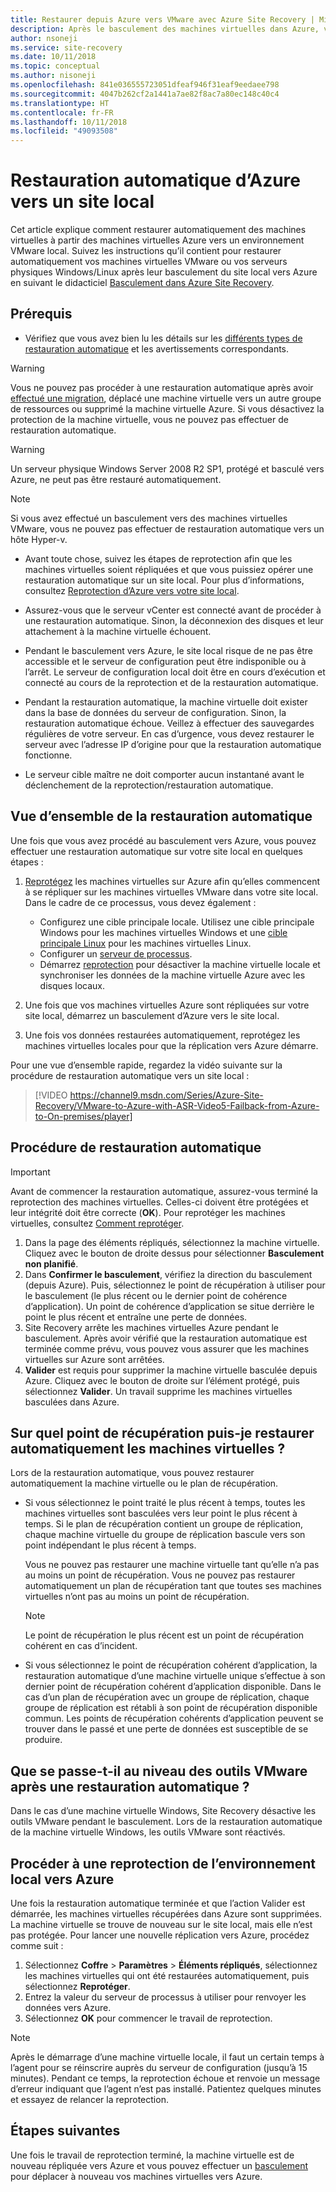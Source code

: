 ```yaml
---
title: Restaurer depuis Azure vers VMware avec Azure Site Recovery | Microsoft Docs
description: Après le basculement des machines virtuelles dans Azure, vous pouvez démarrer une restauration automatique pour replacer les machines virtuelles en local. Pour effectuer la restauration automatique, procédez comme suit.
author: nsoneji
ms.service: site-recovery
ms.date: 10/11/2018
ms.topic: conceptual
ms.author: nisoneji
ms.openlocfilehash: 841e036555723051dfeaf946f31eaf9eedaee798
ms.sourcegitcommit: 4047b262cf2a1441a7ae82f8ac7a80ec148c40c4
ms.translationtype: HT
ms.contentlocale: fr-FR
ms.lasthandoff: 10/11/2018
ms.locfileid: "49093508"
---
```

# <a name="fail-back-from-azure-to-an-on-premises-site"></a>Restauration automatique d’Azure vers un site local

Cet article explique comment restaurer automatiquement des machines virtuelles à partir des machines virtuelles Azure vers un environnement VMware local. Suivez les instructions qu’il contient pour restaurer automatiquement vos machines virtuelles VMware ou vos serveurs physiques Windows/Linux après leur basculement du site local vers Azure en suivant le didacticiel [Basculement dans Azure Site Recovery](site-recovery-failover.md).

## <a name="prerequisites"></a>Prérequis
- Vérifiez que vous avez bien lu les détails sur les [différents types de restauration automatique](concepts-types-of-failback.md) et les avertissements correspondants.

> [!WARNING]
> Vous ne pouvez pas procéder à une restauration automatique après avoir [effectué une migration](migrate-overview.md#what-do-we-mean-by-migration), déplacé une machine virtuelle vers un autre groupe de ressources ou supprimé la machine virtuelle Azure. Si vous désactivez la protection de la machine virtuelle, vous ne pouvez pas effectuer de restauration automatique.

> [!WARNING]
> Un serveur physique Windows Server 2008 R2 SP1, protégé et basculé vers Azure, ne peut pas être restauré automatiquement.

> [!NOTE]
> Si vous avez effectué un basculement vers des machines virtuelles VMware, vous ne pouvez pas effectuer de restauration automatique vers un hôte Hyper-v.


- Avant toute chose, suivez les étapes de reprotection afin que les machines virtuelles soient répliquées et que vous puissiez opérer une restauration automatique sur un site local. Pour plus d’informations, consultez [Reprotection d’Azure vers votre site local](vmware-azure-reprotect.md).

- Assurez-vous que le serveur vCenter est connecté avant de procéder à une restauration automatique. Sinon, la déconnexion des disques et leur attachement à la machine virtuelle échouent.

- Pendant le basculement vers Azure, le site local risque de ne pas être accessible et le serveur de configuration peut être indisponible ou à l’arrêt. Le serveur de configuration local doit être en cours d’exécution et connecté au cours de la reprotection et de la restauration automatique. 

- Pendant la restauration automatique, la machine virtuelle doit exister dans la base de données du serveur de configuration. Sinon, la restauration automatique échoue. Veillez à effectuer des sauvegardes régulières de votre serveur. En cas d’urgence, vous devez restaurer le serveur avec l’adresse IP d’origine pour que la restauration automatique fonctionne.

- Le serveur cible maître ne doit comporter aucun instantané avant le déclenchement de la reprotection/restauration automatique.

## <a name="overview-of-failback"></a>Vue d’ensemble de la restauration automatique
Une fois que vous avez procédé au basculement vers Azure, vous pouvez effectuer une restauration automatique sur votre site local en quelques étapes :

1. [Reprotégez](vmware-azure-reprotect.md) les machines virtuelles sur Azure afin qu’elles commencent à se répliquer sur les machines virtuelles VMware dans votre site local. Dans le cadre de ce processus, vous devez également :

    * Configurez une cible principale locale. Utilisez une cible principale Windows pour les machines virtuelles Windows et une [cible principale Linux](vmware-azure-install-linux-master-target.md) pour les machines virtuelles Linux.
    * Configurer un [serveur de processus](vmware-azure-set-up-process-server-azure.md).
    * Démarrez [reprotection](vmware-azure-reprotect.md) pour désactiver la machine virtuelle locale et synchroniser les données de la machine virtuelle Azure avec les disques locaux.

2. Une fois que vos machines virtuelles Azure sont répliquées sur votre site local, démarrez un basculement d’Azure vers le site local.

3. Une fois vos données restaurées automatiquement, reprotégez les machines virtuelles locales pour que la réplication vers Azure démarre.

Pour une vue d’ensemble rapide, regardez la vidéo suivante sur la procédure de restauration automatique vers un site local :
> [!VIDEO https://channel9.msdn.com/Series/Azure-Site-Recovery/VMware-to-Azure-with-ASR-Video5-Failback-from-Azure-to-On-premises/player]


## <a name="steps-to-fail-back"></a>Procédure de restauration automatique

> [!IMPORTANT]
> Avant de commencer la restauration automatique, assurez-vous terminé la reprotection des machines virtuelles. Celles-ci doivent être protégées et leur intégrité doit être correcte (**OK**). Pour reprotéger les machines virtuelles, consultez [Comment reprotéger](vmware-azure-reprotect.md).

1. Dans la page des éléments répliqués, sélectionnez la machine virtuelle. Cliquez avec le bouton de droite dessus pour sélectionner **Basculement non planifié**.
2. Dans **Confirmer le basculement**, vérifiez la direction du basculement (depuis Azure). Puis, sélectionnez le point de récupération à utiliser pour le basculement (le plus récent ou le dernier point de cohérence d’application). Un point de cohérence d’application se situe derrière le point le plus récent et entraîne une perte de données.
3. Site Recovery arrête les machines virtuelles Azure pendant le basculement. Après avoir vérifié que la restauration automatique est terminée comme prévu, vous pouvez vous assurer que les machines virtuelles sur Azure sont arrêtées.
4. **Valider** est requis pour supprimer la machine virtuelle basculée depuis Azure. Cliquez avec le bouton de droite sur l’élément protégé, puis sélectionnez **Valider**. Un travail supprime les machines virtuelles basculées dans Azure.


## <a name="to-what-recovery-point-can-i-fail-back-the-virtual-machines"></a>Sur quel point de récupération puis-je restaurer automatiquement les machines virtuelles ?

Lors de la restauration automatique, vous pouvez restaurer automatiquement la machine virtuelle ou le plan de récupération.

- Si vous sélectionnez le point traité le plus récent à temps, toutes les machines virtuelles sont basculées vers leur point le plus récent à temps. Si le plan de récupération contient un groupe de réplication, chaque machine virtuelle du groupe de réplication bascule vers son point indépendant le plus récent à temps.

  Vous ne pouvez pas restaurer une machine virtuelle tant qu’elle n’a pas au moins un point de récupération. Vous ne pouvez pas restaurer automatiquement un plan de récupération tant que toutes ses machines virtuelles n’ont pas au moins un point de récupération.

  > [!NOTE]
  > Le point de récupération le plus récent est un point de récupération cohérent en cas d’incident.

- Si vous sélectionnez le point de récupération cohérent d’application, la restauration automatique d’une machine virtuelle unique s’effectue à son dernier point de récupération cohérent d’application disponible. Dans le cas d’un plan de récupération avec un groupe de réplication, chaque groupe de réplication est rétabli à son point de récupération disponible commun.
Les points de récupération cohérents d’application peuvent se trouver dans le passé et une perte de données est susceptible de se produire.

## <a name="what-happens-to-vmware-tools-post-failback"></a>Que se passe-t-il au niveau des outils VMware après une restauration automatique ?

Dans le cas d’une machine virtuelle Windows, Site Recovery désactive les outils VMware pendant le basculement. Lors de la restauration automatique de la machine virtuelle Windows, les outils VMware sont réactivés. 


## <a name="reprotect-from-on-premises-to-azure"></a>Procéder à une reprotection de l’environnement local vers Azure
Une fois la restauration automatique terminée et que l’action Valider est démarrée, les machines virtuelles récupérées dans Azure sont supprimées. La machine virtuelle se trouve de nouveau sur le site local, mais elle n’est pas protégée. Pour lancer une nouvelle réplication vers Azure, procédez comme suit :

1. Sélectionnez **Coffre** > **Paramètres** > **Éléments répliqués**, sélectionnez les machines virtuelles qui ont été restaurées automatiquement, puis sélectionnez **Reprotéger**.
2. Entrez la valeur du serveur de processus à utiliser pour renvoyer les données vers Azure.
3. Sélectionnez **OK** pour commencer le travail de reprotection.

> [!NOTE]
> Après le démarrage d’une machine virtuelle locale, il faut un certain temps à l’agent pour se réinscrire auprès du serveur de configuration (jusqu’à 15 minutes). Pendant ce temps, la reprotection échoue et renvoie un message d’erreur indiquant que l’agent n’est pas installé. Patientez quelques minutes et essayez de relancer la reprotection.

## <a name="next-steps"></a>Étapes suivantes

Une fois le travail de reprotection terminé, la machine virtuelle est de nouveau répliquée vers Azure et vous pouvez effectuer un [basculement](site-recovery-failover.md) pour déplacer à nouveau vos machines virtuelles vers Azure.


